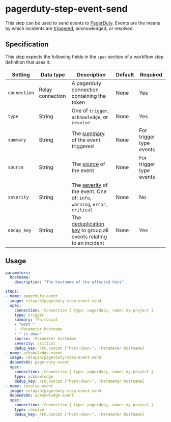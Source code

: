 # pagerduty-step-event-send

This step can be used to send events to [PagerDuty](http://pagerduty.com/). Events are the means by which incidents are [triggered](https://support.pagerduty.com/docs/incidents), acknowledged, or resolved.

## Specification

This step expects the following fields in the `spec` section of a workflow step definition that uses it:

| Setting      | Data type        | Description                                                                                                                                                                    | Default | Required                |
|--------------|------------------|--------------------------------------------------------------------------------------------------------------------------------------------------------------------------------|---------|-------------------------|
| `connection` | Relay connection | A pagerduty connection containing the token                                                                                                                                    | None    | Yes                     |
| `type`       | String           | One of `trigger`, `acknowledge`, or `resolve`                                                                                                                                  | None    | Yes                     |
| `summary`    | String           | The [summary](https://developer.pagerduty.com/docs/events-api-v2/overview/#pagerduty-common-event-format-pd-cef) of the event triggered                                        | None    | For trigger type events |
| `source`     | String           | The [source](https://developer.pagerduty.com/docs/events-api-v2/overview/#pagerduty-common-event-format-pd-cef) of the event                                                   | None    | For trigger type events |
| `severity`   | String           | The [severity](https://developer.pagerduty.com/docs/events-api-v2/overview/#pagerduty-common-event-format-pd-cef) of the event. One of: `info`, `warning`, `error`, `critical` | None    | No                      |
| `dedup_key`  | String           | The [deduplication key](https://support.pagerduty.com/docs/event-management) to group all events relating to an incident                                                       | None    | Yes                     |

## Usage

```yaml
parameters:
  hostname:
    description: "The hostname of the affected host"

steps:
- name: pagerduty-event
  image: relaysh/pagerduty-step-event-send
  spec:
    connection: !Connection { type: pagerduty, name: my-project }
    type: trigger
    summary: !Fn.concat
    - "Host "
    - !Parameter hostname
    - " is down"
    source: !Parameter hostname
    severity: critical
    dedup_key: !Fn.concat ["host-down-", !Parameter hostname]
- name: acknowledge-event
  image: relaysh/pagerduty-step-event-send
  dependsOn: pagerduty-event
  spec:
    connection: !Connection { type: pagerduty, name: my-project }
    type: acknowledge
    dedup_key: !Fn.concat ["host-down-", !Parameter hostname]
- name: resolve-event
  image: relaysh/pagerduty-step-event-send
  dependsOn: acknowledge-event
  spec:
    connection: !Connection { type: pagerduty, name: my-project }
    type: resolve
    dedup_key: !Fn.concat ["host-down-", !Parameter hostname]
```
